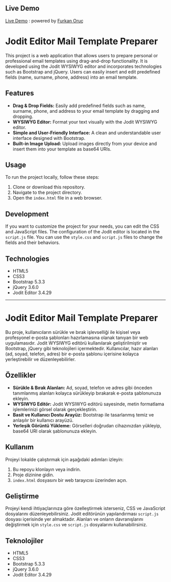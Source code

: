 ## Live Demo

[Live Demo](https://furkanoruccom.github.io/js-mail-template/) : powered by [Furkan Oruç](https://furkanoruc.com/)


# Jodit Editor Mail Template Preparer

This project is a web application that allows users to prepare personal or professional email templates using drag-and-drop functionality. It is developed using the Jodit WYSIWYG editor and incorporates technologies such as Bootstrap and jQuery. Users can easily insert and edit predefined fields (name, surname, phone, address) into an email template.

## Features

- **Drag & Drop Fields:** Easily add predefined fields such as name, surname, phone, and address to your email template by dragging and dropping.
- **WYSIWYG Editor:** Format your text visually with the Jodit WYSIWYG editor.
- **Simple and User-Friendly Interface:** A clean and understandable user interface designed with Bootstrap.
- **Built-in Image Upload:** Upload images directly from your device and insert them into your template as base64 URIs.

## Usage

To run the project locally, follow these steps:

1. Clone or download this repository.
2. Navigate to the project directory.
3. Open the `index.html` file in a web browser.

## Development

If you want to customize the project for your needs, you can edit the CSS and JavaScript files. The configuration of the Jodit editor is located in the `script.js` file. You can use the `style.css` and `script.js` files to change the fields and their behaviors.

## Technologies

- HTML5
- CSS3
- Bootstrap 5.3.3
- jQuery 3.6.0
- Jodit Editor 3.4.29


--------------------------------



# Jodit Editor Mail Template Preparer

Bu proje, kullanıcıların sürükle ve bırak işlevselliği ile kişisel veya profesyonel e-posta şablonları hazırlamasına olanak tanıyan bir web uygulamasıdır. Jodit WYSIWYG editörü kullanılarak geliştirilmiştir ve Bootstrap, jQuery gibi teknolojileri içermektedir. Kullanıcılar, hazır alanları (ad, soyad, telefon, adres) bir e-posta şablonu içerisine kolayca yerleştirebilir ve düzenleyebilirler.

## Özellikler

- **Sürükle & Bırak Alanları:** Ad, soyad, telefon ve adres gibi önceden tanımlanmış alanları kolayca sürükleyip bırakarak e-posta şablonunuza ekleyin.
- **WYSIWYG Editör:** Jodit WYSIWYG editörü sayesinde, metin formatlama işlemlerinizi görsel olarak gerçekleştirin.
- **Basit ve Kullanıcı Dostu Arayüz:** Bootstrap ile tasarlanmış temiz ve anlaşılır bir kullanıcı arayüzü.
- **Yerleşik Görüntü Yükleme:** Görselleri doğrudan cihazınızdan yükleyip, base64 URI olarak şablonunuza ekleyin.

## Kullanım

Projeyi lokalde çalıştırmak için aşağıdaki adımları izleyin:

1. Bu repoyu klonlayın veya indirin.
2. Proje dizinine gidin.
3. `index.html` dosyasını bir web tarayıcısı üzerinden açın.

## Geliştirme

Projeyi kendi ihtiyaçlarınıza göre özelleştirmek isterseniz, CSS ve JavaScript dosyalarını düzenleyebilirsiniz. Jodit editörünün yapılandırması `script.js` dosyası içerisinde yer almaktadır. Alanları ve onların davranışlarını değiştirmek için `style.css` ve `script.js` dosyalarını kullanabilirsiniz.

## Teknolojiler

- HTML5
- CSS3
- Bootstrap 5.3.3
- jQuery 3.6.0
- Jodit Editor 3.4.29